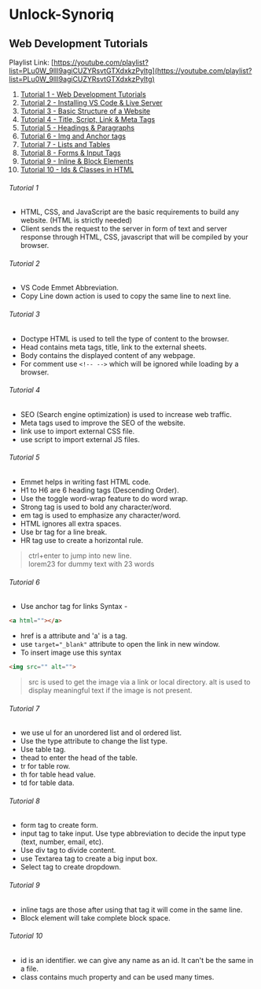 # Unlock-Synoriq

## Web Development Tutorials
Playlist Link: [https://youtube.com/playlist?list=PLu0W_9lII9agiCUZYRsvtGTXdxkzPyItg](https://youtube.com/playlist?list=PLu0W_9lII9agiCUZYRsvtGTXdxkzPyItg)

1. [Tutorial 1 - Web Development Tutorials](#Tutorial-1)
2. [Tutorial 2 - Installing VS Code & Live Server](#Tutorial-2)
3. [Tutorial 3 - Basic Structure of a Website](#tutorial-3)
4. [Tutorial 4 - Title, Script, Link & Meta Tags](#tutorial-4)
5. [Tutorial 5 - Headings & Paragraphs](#tutorial-5)
6. [Tutorial 6 - Img and Anchor tags](#tutorial-6)
7. [Tutorial 7 - Lists and Tables](#tutorial-7)
8. [Tutorial 8 - Forms & Input Tags](#tutorial-8)
9. [Tutorial 9 - Inline & Block Elements](#tutorial-9)
10. [Tutorial 10 - Ids & Classes in HTML](#tutorial-10)

###### Tutorial 1
* HTML, CSS, and JavaScript are the basic requirements to build any website. (HTML is strictly needed)
* Client sends the request to the server in form of text and server response through HTML, CSS, javascript that will be compiled by your browser.
###### Tutorial 2
* VS Code Emmet Abbreviation.
* Copy Line down action is used to copy the same line to next line.
###### Tutorial 3
* Doctype HTML is used to tell the type of content to the browser.
* Head contains meta tags, title, link to the external sheets.
* Body contains the displayed content of any webpage.
* For comment use `<!-- -->` which will be ignored while loading by a browser.
###### Tutorial 4
* SEO (Search engine optimization) is used to increase web traffic.
* Meta tags used to improve the SEO of the website.
* link use to import external CSS file.
* use script to import external JS files.
###### Tutorial 5
* Emmet helps in writing fast HTML code.
* H1 to H6 are 6 heading tags (Descending Order).
* Use the toggle word-wrap feature to do word wrap.
* Strong tag is used to bold any character/word.
* em tag is used to emphasize any character/word.
* HTML ignores all extra spaces.
* Use br tag for a line break.
* HR tag use to create a horizontal rule.
> ctrl+enter to jump into new line.<br>
> lorem23 for dummy text with 23 words<br>
###### Tutorial 6
* Use anchor tag for links Syntax -
```html
<a html=""></a>
```
* href is a attribute and 'a' is a tag.
* use `target="_blank"` attribute to open the link in new window.
* To insert image use this syntax
```html
<img src="" alt="">
```
> src is used to get the image via a link or local directory.
> alt is used to display meaningful text if the image is not present.
###### Tutorial 7
* we use ul for an unordered list and ol ordered list.
* Use the type attribute to change the list type.
* Use table tag.
* thead to enter the head of the table.
* tr for table row.
* th for table head value.
* td for table data.
###### Tutorial 8
* form tag to create form.
* input tag to take input. Use type abbreviation to decide the input type (text, number, email, etc).
* Use div tag to divide content.
* use Textarea tag to create a big input box.
* Select tag to create dropdown.
###### Tutorial 9
* inline tags are those after using that tag it will come in the same line.
* Block element will take complete block space.
###### Tutorial 10
* id is an identifier. we can give any name as an id. It can't be the same in a file.
* class contains much property and can be used many times.
